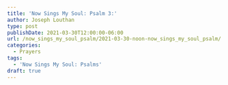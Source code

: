 ```yaml
---
title: 'Now Sings My Soul: Psalm 3:'
author: Joseph Louthan
type: post
publishDate: 2021-03-30T12:00:00-06:00
url: /now_sings_my_soul_psalm/2021-03-30-noon-now_sings_my_soul_psalm/
categories:
  - Prayers
tags:
  - 'Now Sings My Soul: Psalms'
draft: true
---
```

<pre>
<div style="font-variant: small-caps;">

</div>

</pre>
